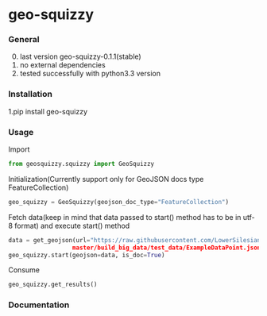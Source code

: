 # geo-squizzy

### General

0. last version geo-squizzy-0.1.1(stable)
1. no external dependencies
3. tested successfully with python3.3 version

### Installation

1.pip install geo-squizzy

### Usage

Import
```python
from geosquizzy.squizzy import GeoSquizzy
```

Initialization(Currently support only for GeoJSON docs type FeatureCollection)
```python
geo_squizzy = GeoSquizzy(geojson_doc_type="FeatureCollection")
```

Fetch data(keep in mind that data passed to start() method has to be in utf-8 format) 
and execute start() method
```python
data = get_geojson(url="https://raw.githubusercontent.com/LowerSilesians/geo-squizzy/
                  master/build_big_data/test_data/ExampleDataPoint.json")
geo_squizzy.start(geojson=data, is_doc=True)
```

Consume
```python
geo_squizzy.get_results()
```

### Documentation
